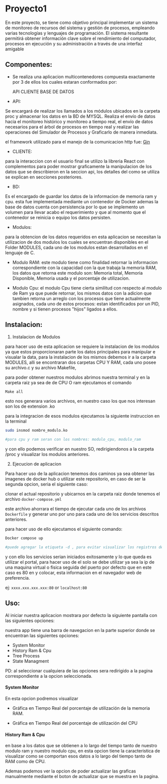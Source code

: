 # Proyecto1

En este proyecto, se tiene como objetivo principal implementar un sistema de monitoreo de
recursos del sistema y gestión de procesos, empleando varias tecnologías y lenguajes de
programación. El sistema resultante permitirá obtener información clave sobre el rendimiento del
computador, procesos en ejecución y su administración a través de una interfaz amigable

## Componentes:

- Se realiza una aplicacion multicontenedores compuesta exactamente por 3 de ellos los cuales estaran conformados por:

    API 
    CLIENTE 
    BASE DE DATOS 

* API: 

Se encargará de realizar los llamados a los módulos ubicados en la carpeta proc y almacenar los datos en la BD de MYSQL. Realiza el envío de datos hacia el monitoreo histórico y monitoreo a tiempo real, el envío de datos necesarios para el árbol de procesos en tiempo real y realizar las operaciones del Simulador de Procesos y Graficarlo de manera inmediata.

el framework utilizado para el manejo de la comunicacion http fue:  [Gin](https://gin-gonic.com/)


* CLIENTE:

para la interaccion con el usuario final se utilizo la libreria React
con complementos para poder mostrar graficamente la manipulacion de los datos que se describieron en la seccion api, los detalles del como se utiliza se explican en secciones posteriores.


* BD:

Es el encargado de guardar los datos de la informacion de memoria ram y cpu. esta fue implementada mediante un contenedor de Docker
ademas la base de datos cuenta con persistencia por lo que se implemento un volumen para llevar acabo el requerimiento y que al momento que el contenedor se reinicia o equipo los datos persisten.

* Modulos:

para la obtencion de los datos requeridos en esta aplicacion se necesitan la utilizacion de dos modulos los cuales se encuentran disponibles en el Folder MODULES, cada uno de los modulos estan desarrollados en el lenguaje de C.

- Modulo RAM: este modulo tiene como finalidad retornar la informacion correspondiente con la capacidad con la que trabaja la memoria RAM, los datos que retorna este modulo son: Memoria total, Memoria Disponible, Memoria usada y el porcentaje de utilizacion.

- Modulo Cpu: el modulo Cpu tiene cierta similitud con respecto al modulo de Ram ya que puede retornar, los mismos datos con la adicion que tambien retorna un arreglo con los procesos que tiene actualmente asignados, cada uno de estos procesos: estan identificados por un PID, nombre y si tienen procesos "hijos" ligados a ellos.


## Instalacion:

1. Instalacion de Modulos

para hacer uso de esta aplicacion se requiere la instalacion de los modulos ya que estos proporcionaran parte los datos principales para manipular e visualar la data, para la instalacion de los mismos debemos ir a la carpeta MODULES, alli se encontraran dos carpetas CPU  Y RAM, cada uno posee su archivo.c y su archivo Makefile,


para poder obtener nuestros modulos abrimos nuestra terminal y en la carpeta raiz ya sea de de CPU O ram ejecutamos el comando 

```bash
Make all
```
esto nos generara varios archivos, en nuestro caso los que nos interesan son los de extension .ko

para la integracion de esos modulos ejecutamos la siguiente instruccion en la terminal

```bash
sudo insmod nombre_modulo.ko

#para cpu y ram seran con los nombres: modulo_cpu, modulo_ram
```

y con ello podemos verificar en nuestro SO, redirigiendonos a la carpeta /proc y visualizar los modulos anteriores.



2. Ejecucion de aplicacion

Para hacer uso de la aplicacion tenemos dos caminos ya sea obtener las imagenes de docker hub o utilizar este repositorio, en caso de ser la segunda opcion, seria el siguiente caso:

clonar el actual repositorio y ubicarnos en la carpeta raiz donde tenemos el archivo `docker-compose.yml`

este archivo ahorrara el tiempo de ejecutar cada uno de los archivos `Dockerfile` y generar uno por uno para cada uno de los servicios descritos anteriores.

para hacer uso de ello ejecutamos el siguiente comando:

```bash
Docker compose up

#puede agregar la etiqueta -d , para evitar visualizar los registros de inicializacion
```

y con ello los servicios serian iniciados exitosamente y lo que queda es utilizar el portal, para hacer uso de el solo se debe utilizar ya sea la ip de una maquina virtual o fisica 
seguida del puerto por defecto que en este caso es 80 en y colocar, esta informacion en el navegador web de preferencia.

ej: `xxxx.xxx.xxx.xxx:80` or `localhost:80`


## Uso:

Al iniciar nuestra aplicacion mostrara por defecto la siguiente pantalla con las siguientes opciones:


nuestra app tiene una barra de navegacion en la parte superior donde se encuentran las siguientes opciones:

- System Monitor
- History Ram & Cpu
- Tree Process
- State Managment

PD: al seleccionar cualquiera de las opciones sera redirigido a la pagina correspondiente a la opcion seleccionada.

#### System Monitor

En esta opcion podremos visualizar

- Gráfica en Tiempo Real del porcentaje de utilización de la memoria RAM.

- Gráfica en Tiempo Real del porcentaje de utilización del CPU


#### History Ram & Cpu

en base a los datos que se obtienen a lo largo del tiempo tanto de nuestro modulo ram y nuestro modulo cpu, en esta opcion tiene la caracteristica de visualizar como se comportan esos datos a lo largo del tiempo tanto de RAM como de CPU.

Ademas podemos ver la opcion de poder actualizar las graficas manualmente mediante el boton de actualizar que se muestra en la pagina.


